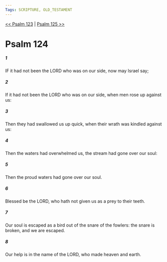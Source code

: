 ```yaml
---
Tags: SCRIPTURE, OLD_TESTAMENT
---
```


[<< Psalm 123](OLD_TESTAMENT/19_Psalms/Psalm_123.md) | [Psalm 125 >>](OLD_TESTAMENT/19_Psalms/Psalm_125.md)

# Psalm 124

##### 1
 IF it had not been the LORD who was on our side, now may Israel say;
##### 2
 If it had not been the LORD who was on our side, when men rose up against us:
##### 3
 Then they had swallowed us up quick, when their wrath was kindled against us:
##### 4
 Then the waters had overwhelmed us, the stream had gone over our soul:
##### 5
 Then the proud waters had gone over our soul.
##### 6
 Blessed be the LORD, who hath not given us as a prey to their teeth.
##### 7
 Our soul is escaped as a bird out of the snare of the fowlers: the snare is broken, and we are escaped.
##### 8
 Our help is in the name of the LORD, who made heaven and earth.

